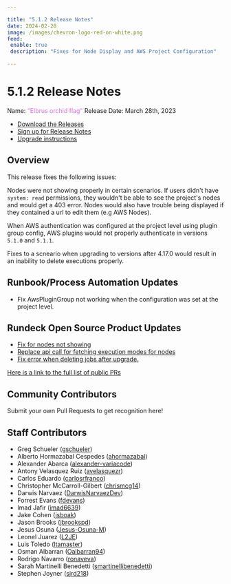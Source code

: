 ```yaml
---

title: "5.1.2 Release Notes"
date: 2024-02-28
image: /images/chevron-logo-red-on-white.png
feed:
 enable: true
 description: "Fixes for Node Display and AWS Project Configuration"

---
```


# 5.1.2 Release Notes

Name: <span style="color: orchid"><span class="glyphicon glyphicon-flag"></span> "Elbrus orchid flag"</span>
Release Date: March 28th, 2023

- [Download the Releases](https://download.rundeck.com/)
- [Sign up for Release Notes](https://www.rundeck.com/release-notes-signup)
- [Upgrade instructions](/upgrading/)

## Overview

This release fixes the following issues:

Nodes were not showing properly in certain scenarios. If users didn't have `system: read`  permissions, they wouldn't be able to see the project's nodes and would get a 403 error.  Nodes would also have trouble being displayed if they contained a url to edit them (e.g AWS Nodes).

When AWS authentication was configured at the project level using plugin group config, AWS plugins would not properly authenticate in versions `5.1.0` and `5.1.1`.

Fixes to a scneario when upgrading to versions after 4.17.0 would result in an inability to delete executions properly.

## Runbook/Process Automation Updates

* Fix AwsPluginGroup not working when the configuration was set at the project level.


## Rundeck Open Source Product Updates

* [Fix for nodes not showing ](https://github.com/rundeck/rundeck/pull/8990)
* [Replace api call for fetching execution modes for nodes](https://github.com/rundeck/rundeck/pull/8988)
* [Fix error when deleting jobs after upgrade.](https://github.com/rundeck/rundeck/pull/9014)

[Here is a link to the full list of public PRs](https://github.com/rundeck/rundeck/pulls?q=is%3Apr+milestone%3A5.1.2+is%3Aclosed)


## Community Contributors

Submit your own Pull Requests to get recognition here!

## Staff Contributors

* Greg Schueler ([gschueler](https://github.com/gschueler))
* Alberto Hormazabal Cespedes ([ahormazabal](https://github.com/ahormazabal))
* Alexander Abarca ([alexander-variacode](https://github.com/alexander-variacode))
* Antony Velasquez Ruiz ([avelasquezr](https://github.com/avelasquezr))
* Carlos Eduardo ([carlosrfranco](https://github.com/carlosrfranco))
* Christopher McCarroll-Gilbert ([chrismcg14](https://github.com/chrismcg14))
* Darwis Narvaez ([DarwisNarvaezDev](https://github.com/DarwisNarvaezDev))
* Forrest Evans ([fdevans](https://github.com/fdevans))
* Imad Jafir ([imad6639](https://github.com/imad6639))
* Jake Cohen ([jsboak](https://github.com/jsboak))
* Jason Brooks ([jbrookspd](https://github.com/jbrookspd))
* Jesus Osuna ([Jesus-Osuna-M](https://github.com/Jesus-Osuna-M))
* Leonel Juarez ([L2JE](https://github.com/L2JE))
* Luis Toledo ([ltamaster](https://github.com/ltamaster))
* Osman Albarran ([Oalbarran94](https://github.com/Oalbarran94))
* Rodrigo Navarro ([ronaveva](https://github.com/ronaveva))
* Sarah Martinelli Benedetti ([smartinellibenedetti](https://github.com/smartinellibenedetti))
* Stephen Joyner ([sjrd218](https://github.com/sjrd218))
